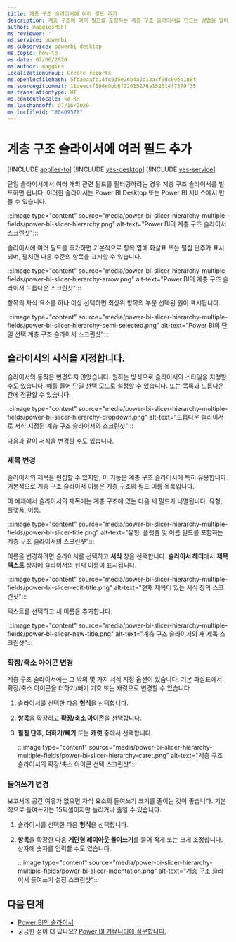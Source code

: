 ```yaml
---
title: 계층 구조 슬라이서에 여러 필드 추가
description: 계층 구조에 여러 필드를 포함하는 계층 구조 슬라이서를 만드는 방법을 알아봅니다.
author: maggiesMSFT
ms.reviewer: ''
ms.service: powerbi
ms.subservice: powerbi-desktop
ms.topic: how-to
ms.date: 07/06/2020
ms.author: maggies
LocalizationGroup: Create reports
ms.openlocfilehash: 5fbaeaafb14fc935e26b4a2d13acf9dc09ea188f
ms.sourcegitcommit: 11deeccf596e9bb8f22615276a152614f7579f35
ms.translationtype: HT
ms.contentlocale: ko-KR
ms.lasthandoff: 07/16/2020
ms.locfileid: "86409578"
---
```

# <a name="add-multiple-fields-to-a-hierarchy-slicer"></a>계층 구조 슬라이서에 여러 필드 추가

[!INCLUDE [applies-to](../includes/applies-to.md)] [!INCLUDE [yes-desktop](../includes/yes-desktop.md)] [!INCLUDE [yes-service](../includes/yes-service.md)]

단일 슬라이서에서 여러 개의 관련 필드를 필터링하려는 경우 계층 구조 슬라이서를 빌드하면 됩니다. 이러한 슬라이서는 Power BI Desktop 또는 Power BI 서비스에서 만들 수 있습니다.

:::image type="content" source="media/power-bi-slicer-hierarchy-multiple-fields/power-bi-slicer-hierarchy.png" alt-text="Power BI의 계층 구조 슬라이서 스크린샷":::

슬라이서에 여러 필드를 추가하면 기본적으로 항목 옆에 화살표 또는 펼침 단추가 표시되며, 펼치면 다음 수준의 항목을 표시할 수 있습니다.

:::image type="content" source="media/power-bi-slicer-hierarchy-multiple-fields/power-bi-slicer-hierarchy-arrow.png" alt-text="Power BI의 계층 구조 슬라이서 드롭다운 스크린샷":::
 
 
항목의 자식 요소를 하나 이상 선택하면 최상위 항목의 부분 선택된 원이 표시됩니다.
 
:::image type="content" source="media/power-bi-slicer-hierarchy-multiple-fields/power-bi-slicer-hierarchy-semi-selected.png" alt-text="Power BI의 단일 선택 계층 구조 슬라이서 스크린샷":::

## <a name="format-the-slicer"></a>슬라이서의 서식을 지정합니다.

슬라이서의 동작은 변경되지 않았습니다. 원하는 방식으로 슬라이서의 스타일을 지정할 수도 있습니다. 예를 들어 단일 선택 모드로 설정할 수 있습니다. 또는 목록과 드롭다운 간에 전환할 수 있습니다. 

:::image type="content" source="media/power-bi-slicer-hierarchy-multiple-fields/power-bi-slicer-hierarchy-dropdown.png" alt-text="드롭다운 슬라이서로 서식 지정된 계층 구조 슬라이서의 스크린샷":::

다음과 같이 서식을 변경할 수도 있습니다.

### <a name="change-the-title"></a>제목 변경

슬라이서의 제목을 편집할 수 있지만, 이 기능은 계층 구조 슬라이서에 특히 유용합니다. 기본적으로 계층 구조 슬라이서 이름은 계층 구조의 필드 이름 목록입니다.

이 예제에서 슬라이서의 제목에는 계층 구조에 있는 다음 세 필드가 나열됩니다. 유형, 플랫폼, 이름.

:::image type="content" source="media/power-bi-slicer-hierarchy-multiple-fields/power-bi-slicer-title.png" alt-text="유형, 플랫폼 및 이름 필드를 포함하는 계층 구조 슬라이서의 스크린샷":::

이름을 변경하려면 슬라이서를 선택하고 **서식** 창을 선택합니다. **슬라이서 헤더**에서 **제목 텍스트** 상자에 슬라이서의 현재 이름이 표시됩니다.

:::image type="content" source="media/power-bi-slicer-hierarchy-multiple-fields/power-bi-slicer-edit-title.png" alt-text="현재 제목이 있는 서식 창의 스크린샷":::

텍스트를 선택하고 새 이름을 추가합니다.

:::image type="content" source="media/power-bi-slicer-hierarchy-multiple-fields/power-bi-slicer-new-title.png" alt-text="계층 구조 슬라이서의 새 제목 스크린샷":::


### <a name="change-the-expandcollapse-icon"></a>확장/축소 아이콘 변경

계층 구조 슬라이서에는 그 밖의 몇 가지 서식 지정 옵션이 있습니다. 기본 화살표에서 확장/축소 아이콘을 더하기/빼기 기호 또는 캐럿으로 변경할 수 있습니다.

1. 슬라이서를 선택한 다음 **형식**을 선택합니다.
1. **항목**을 확장하고 **확장/축소 아이콘**을 선택합니다.
1. **펼침 단추**, **더하기/빼기** 또는 **캐럿** 중에서 선택합니다.
 
    :::image type="content" source="media/power-bi-slicer-hierarchy-multiple-fields/power-bi-slicer-hierarchy-caret.png" alt-text="계층 구조 슬라이서의 확장/축소 아이콘 선택 스크린샷":::
 
### <a name="change-the-indentation"></a>들여쓰기 변경

보고서에 공간 여유가 없으면 자식 요소의 들여쓰기 크기를 줄이는 것이 좋습니다. 기본적으로 들여쓰기는 15픽셀이지만 늘리거나 줄일 수 있습니다. 

1. 슬라이서를 선택한 다음 **형식**을 선택합니다.
1. **항목**을 확장한 다음 **계단형 레이아웃 들여쓰기**를 끌어 작게 또는 크게 조정합니다. 상자에 숫자를 입력할 수도 있습니다.

    :::image type="content" source="media/power-bi-slicer-hierarchy-multiple-fields/power-bi-slicer-indentation.png" alt-text="계층 구조 슬라이서 들여쓰기 설정 스크린샷":::

## <a name="next-steps"></a>다음 단계

- [Power BI의 슬라이서](../visuals/power-bi-visualization-slicers.md)
- 궁금한 점이 더 있나요? [Power BI 커뮤니티에 질문합니다.](https://community.powerbi.com/)
